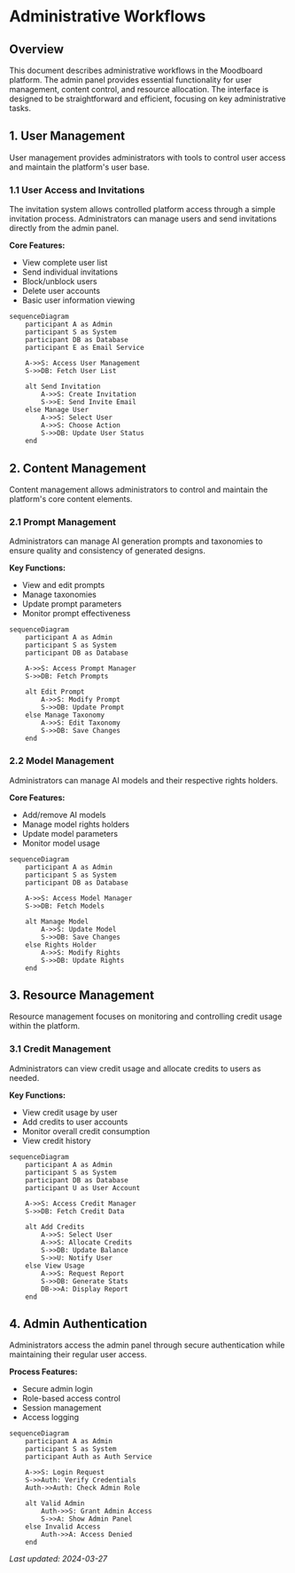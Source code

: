 # Administrative Workflows

## Overview

This document describes administrative workflows in the Moodboard platform. The admin panel provides essential functionality for user management, content control, and resource allocation. The interface is designed to be straightforward and efficient, focusing on key administrative tasks.

## 1. User Management

User management provides administrators with tools to control user access and maintain the platform's user base.

### 1.1 User Access and Invitations

The invitation system allows controlled platform access through a simple invitation process. Administrators can manage users and send invitations directly from the admin panel.

**Core Features:**
- View complete user list
- Send individual invitations
- Block/unblock users
- Delete user accounts
- Basic user information viewing

```mermaid
sequenceDiagram
    participant A as Admin
    participant S as System
    participant DB as Database
    participant E as Email Service
    
    A->>S: Access User Management
    S->>DB: Fetch User List
    
    alt Send Invitation
        A->>S: Create Invitation
        S->>E: Send Invite Email
    else Manage User
        A->>S: Select User
        A->>S: Choose Action
        S->>DB: Update User Status
    end
```

## 2. Content Management

Content management allows administrators to control and maintain the platform's core content elements.

### 2.1 Prompt Management

Administrators can manage AI generation prompts and taxonomies to ensure quality and consistency of generated designs.

**Key Functions:**
- View and edit prompts
- Manage taxonomies
- Update prompt parameters
- Monitor prompt effectiveness

```mermaid
sequenceDiagram
    participant A as Admin
    participant S as System
    participant DB as Database
    
    A->>S: Access Prompt Manager
    S->>DB: Fetch Prompts
    
    alt Edit Prompt
        A->>S: Modify Prompt
        S->>DB: Update Prompt
    else Manage Taxonomy
        A->>S: Edit Taxonomy
        S->>DB: Save Changes
    end
```

### 2.2 Model Management

Administrators can manage AI models and their respective rights holders.

**Core Features:**
- Add/remove AI models
- Manage model rights holders
- Update model parameters
- Monitor model usage

```mermaid
sequenceDiagram
    participant A as Admin
    participant S as System
    participant DB as Database
    
    A->>S: Access Model Manager
    S->>DB: Fetch Models
    
    alt Manage Model
        A->>S: Update Model
        S->>DB: Save Changes
    else Rights Holder
        A->>S: Modify Rights
        S->>DB: Update Rights
    end
```

## 3. Resource Management

Resource management focuses on monitoring and controlling credit usage within the platform.

### 3.1 Credit Management

Administrators can view credit usage and allocate credits to users as needed.

**Key Functions:**
- View credit usage by user
- Add credits to user accounts
- Monitor overall credit consumption
- View credit history

```mermaid
sequenceDiagram
    participant A as Admin
    participant S as System
    participant DB as Database
    participant U as User Account
    
    A->>S: Access Credit Manager
    S->>DB: Fetch Credit Data
    
    alt Add Credits
        A->>S: Select User
        A->>S: Allocate Credits
        S->>DB: Update Balance
        S->>U: Notify User
    else View Usage
        A->>S: Request Report
        S->>DB: Generate Stats
        DB->>A: Display Report
    end
```

## 4. Admin Authentication

Administrators access the admin panel through secure authentication while maintaining their regular user access.

**Process Features:**
- Secure admin login
- Role-based access control
- Session management
- Access logging

```mermaid
sequenceDiagram
    participant A as Admin
    participant S as System
    participant Auth as Auth Service
    
    A->>S: Login Request
    S->>Auth: Verify Credentials
    Auth->>Auth: Check Admin Role
    
    alt Valid Admin
        Auth->>S: Grant Admin Access
        S->>A: Show Admin Panel
    else Invalid Access
        Auth->>A: Access Denied
    end
```

_Last updated: 2024-03-27_ 
